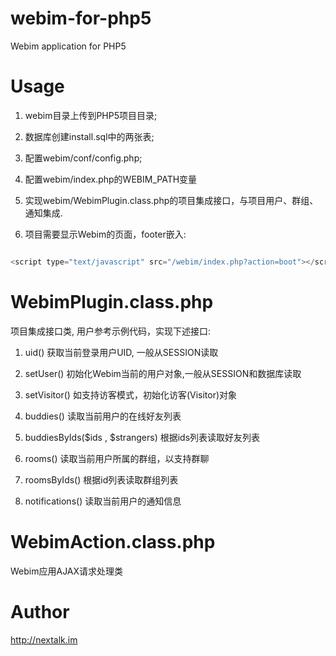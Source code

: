 webim-for-php5
==================

Webim application for PHP5

Usage
=====

1. webim目录上传到PHP5项目目录;

2. 数据库创建install.sql中的两张表;

3. 配置webim/conf/config.php; 

4. 配置webim/index.php的WEBIM_PATH变量

5. 实现webim/WebimPlugin.class.php的项目集成接口，与项目用户、群组、通知集成.

6. 项目需要显示Webim的页面，footer嵌入:

```javascript

<script type="text/javascript" src="/webim/index.php?action=boot"></script>

```

WebimPlugin.class.php
================

项目集成接口类, 用户参考示例代码，实现下述接口:

1. uid() 获取当前登录用户UID, 一般从SESSION读取

2. setUser() 初始化Webim当前的用户对象,一般从SESSION和数据库读取

3. setVisitor() 如支持访客模式，初始化访客(Visitor)对象

4. buddies() 读取当前用户的在线好友列表

5. buddiesByIds($ids , $strangers) 根据ids列表读取好友列表

6. rooms() 读取当前用户所属的群组，以支持群聊

7. roomsByIds() 根据id列表读取群组列表

8. notifications() 读取当前用户的通知信息

WebimAction.class.php
==============================

Webim应用AJAX请求处理类

Author
======

http://nextalk.im
